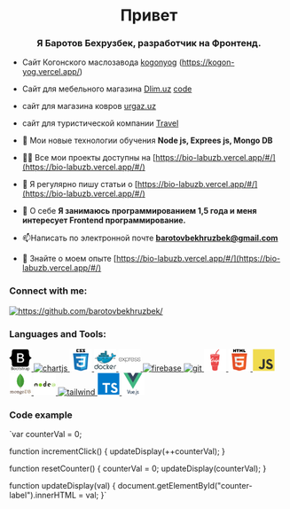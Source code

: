 <h1 align="center">Привет </h1>
<h3 align="center">Я Баротов Бехрузбек, разработчик на Фронтенд.</h3>

- Сайт Когонского маслозавода [kogonyog](https://kogonyog.uz/) (https://kogon-yog.vercel.app/)
 - Сайт для мебельного магазина [Dlim.uz](https://dlim.uz/) [code](https://github.com/barotovbekhruzbek/Dlim.uz)
 - сайт для магазина ковров [urgaz.uz](https://uzrgaz.netlify.app/)

- сайт для туристической компании [Travel](https://travel-bexa.netlify.app/)

- 🌱 Мои новые технологии обучения **Node js, Exprees js, Mongo DB**



- 👨‍💻 Все мои проекты доступны на [https://bio-labuzb.vercel.app/#/](https://bio-labuzb.vercel.app/#/)

- 📝 Я регулярно пишу статьи о [https://bio-labuzb.vercel.app/#/](https://bio-labuzb.vercel.app/#/)

- 💬 О себе **Я занимаюсь программированием 1,5 года и меня интересует Frontend программирование.**

- 📫Написать по электронной почте **barotovbekhruzbek@gmail.com**

- 📄 Знайте о моем опыте [https://bio-labuzb.vercel.app/#/](https://bio-labuzb.vercel.app/#/)

<h3 align="left">Connect with me:</h3>
<p align="left">
<a href="https://instagram.com/https://github.com/barotovbekhruzbek/" target="blank"><img align="center" src="https://raw.githubusercontent.com/rahuldkjain/github-profile-readme-generator/master/src/images/icons/Social/instagram.svg" alt="https://github.com/barotovbekhruzbek/" height="30" width="40" /></a>
</p>

<h3 align="left">Languages and Tools:</h3>
<p align="left"> <a href="https://getbootstrap.com" target="_blank" rel="noreferrer"> <img src="https://raw.githubusercontent.com/devicons/devicon/master/icons/bootstrap/bootstrap-plain-wordmark.svg" alt="bootstrap" width="40" height="40"/> </a> <a href="https://www.chartjs.org" target="_blank" rel="noreferrer"> <img src="https://www.chartjs.org/media/logo-title.svg" alt="chartjs" width="40" height="40"/> </a> <a href="https://www.w3schools.com/css/" target="_blank" rel="noreferrer"> <img src="https://raw.githubusercontent.com/devicons/devicon/master/icons/css3/css3-original-wordmark.svg" alt="css3" width="40" height="40"/> </a> <a href="https://www.docker.com/" target="_blank" rel="noreferrer"> <img src="https://raw.githubusercontent.com/devicons/devicon/master/icons/docker/docker-original-wordmark.svg" alt="docker" width="40" height="40"/> </a> <a href="https://expressjs.com" target="_blank" rel="noreferrer"> <img src="https://raw.githubusercontent.com/devicons/devicon/master/icons/express/express-original-wordmark.svg" alt="express" width="40" height="40"/> </a> <a href="https://firebase.google.com/" target="_blank" rel="noreferrer"> <img src="https://www.vectorlogo.zone/logos/firebase/firebase-icon.svg" alt="firebase" width="40" height="40"/> </a> <a href="https://git-scm.com/" target="_blank" rel="noreferrer"> <img src="https://www.vectorlogo.zone/logos/git-scm/git-scm-icon.svg" alt="git" width="40" height="40"/> </a> <a href="https://gulpjs.com" target="_blank" rel="noreferrer"> <img src="https://raw.githubusercontent.com/devicons/devicon/master/icons/gulp/gulp-plain.svg" alt="gulp" width="40" height="40"/> </a> <a href="https://www.w3.org/html/" target="_blank" rel="noreferrer"> <img src="https://raw.githubusercontent.com/devicons/devicon/master/icons/html5/html5-original-wordmark.svg" alt="html5" width="40" height="40"/> </a> <a href="https://developer.mozilla.org/en-US/docs/Web/JavaScript" target="_blank" rel="noreferrer"> <img src="https://raw.githubusercontent.com/devicons/devicon/master/icons/javascript/javascript-original.svg" alt="javascript" width="40" height="40"/> </a> <a href="https://www.mongodb.com/" target="_blank" rel="noreferrer"> <img src="https://raw.githubusercontent.com/devicons/devicon/master/icons/mongodb/mongodb-original-wordmark.svg" alt="mongodb" width="40" height="40"/> </a> <a href="https://nodejs.org" target="_blank" rel="noreferrer"> <img src="https://raw.githubusercontent.com/devicons/devicon/master/icons/nodejs/nodejs-original-wordmark.svg" alt="nodejs" width="40" height="40"/> </a> <a href="https://tailwindcss.com/" target="_blank" rel="noreferrer"> <img src="https://www.vectorlogo.zone/logos/tailwindcss/tailwindcss-icon.svg" alt="tailwind" width="40" height="40"/> </a> <a href="https://www.typescriptlang.org/" target="_blank" rel="noreferrer"> <img src="https://raw.githubusercontent.com/devicons/devicon/master/icons/typescript/typescript-original.svg" alt="typescript" width="40" height="40"/> </a> <a href="https://vuejs.org/" target="_blank" rel="noreferrer"> <img src="https://raw.githubusercontent.com/devicons/devicon/master/icons/vuejs/vuejs-original-wordmark.svg" alt="vuejs" width="40" height="40"/> </a> </p>

<h3 align="left">Code example</h3>

`var counterVal = 0;

function incrementClick() {
    updateDisplay(++counterVal);
}

function resetCounter() {
    counterVal = 0;
    updateDisplay(counterVal);
}

function updateDisplay(val) {
    document.getElementById("counter-label").innerHTML = val;
}`
